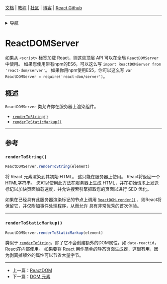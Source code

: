 [文档](/cn/docs/hello-world.md) | [教程](/cn/tutorial/tutorial.md) | [社区](/cn/community/support.md) | [博客](/cn/_posts/2017-04-07-react-v15.5.0.md) | [React Github](https://facebook.github.io/react/)

---
<details>
  <summary>导航</summary>

#### 快速入门

* [安装](/cn/docs/installation.md)
* [Hello World](/cn/docs/hello-world.md)
* [JSX 介绍](/cn/docs/introducing-jsx.md)
* [渲染元素](/cn/docs/rendering-elements.md)
* [组件和Props](/cn/docs/components-and-props.md)
* [State和生命周期](/cn/docs/state-and-lifecycle.md)
* [事件处理](/cn/docs/handling-events.md)
* [条件渲染](/cn/docs/conditional-rendering.md)
* [列表和键](/cn/docs/lists-and-keys.md)
* [表单](/cn/docs/forms.md)
* [状态提升](/cn/docs/lifting-state-up.md)
* [组合 vs 继承](/cn/docs/composition-vs-inheritance.md)
* [用 React 思考](/cn/docs/thinking-in-react.md)

#### 高级教程

* [深入JSX](/cn/docs/jsx-in-depth.md)
* [使用 PropTypes 做类型检查](/cn/docs/typechecking-with-proptypes.md)
* [Refs 和 DOM](/cn/docs/refs-and-the-dom.md)
* [不可控组件](/cn/docs/uncontrolled-components.md)
* [性能优化](/cn/docs/optimizing-performance.md)
* [不使用 ES6 的 React](/cn/docs/react-without-es6.md)
* [不使用 JSX 的 React](/cn/docs/react-without-jsx.md)
* [一致性比较（Reconciliation）](/cn/docs/reconciliation.md)
* [上下文（Context）](/cn/docs/context.md)
* [Web Components](/cn/docs/web-components.md)
* [高阶组件](/cn/docs/higher-order-components.md)
* [与其它类库集成](/cn/docs/integrating-with-other-libraries.md)

#### 参考

* [React API](/cn/docs/react-api.md)
* [React.Component](/cn/docs/react-component.md)
* [ReactDOM](/cn/docs/react-dom.md)
* [**`ReactDOMServer`**](/cn/docs/react-dom-server.md)
* [DOM 元素](/cn/docs/dom-elements.md)
* [合成事件（SyntheticEvent）](/cn/docs/events.md)

#### 贡献

* [如何贡献](/cn/contributing/how-to-contribute.md)
* [代码库概述](/cn/contributing/codebase-overview.md)
* [实现说明](/cn/contributing/implementation-notes.md)
* [设计原则](/cn/contributing/design-principles.md)


</details>

# ReactDOMServer

如果从 `<script>` 标签加载 React，则这些顶层 API 可以在全局 `ReactDOMServer` 中使用。 如果您使用带有npm的ES6，可以这么写 `import ReactDOMServer from 'react-dom/server'`。 如果你用npm使用ES5，你可以这么写 `var ReactDOMServer = require('react-dom/server')`。

## 概述

`ReactDOMServer` 类允许你在服务器上渲染组件。

 - [`renderToString()`](#rendertostring)
 - [`renderToStaticMarkup()`](#rendertostaticmarkup)

* * *

## 参考

### `renderToString()`

```javascript
ReactDOMServer.renderToString(element)
```

将 React 元素渲染到其初始 HTML。 这只能在服务器上使用。 React将返回一个HTML字符串。 您可以使用此方法在服务器上生成 HTML，并在初始请求上发送标记以加快页面加载速度，并允许搜索引擎抓取您的页面以进行 SEO 优化。

如果在已经具有此服务器渲染标记的节点上调用 [`ReactDOM.render()`](/cn/docs/react-dom.md#render) ，则React将保留它，并仅附加事件处理程序，从而允许 具有非常优秀的首次体验。

* * *

### `renderToStaticMarkup()`

```javascript
ReactDOMServer.renderToStaticMarkup(element)
```

类似于 [`renderToString`](#rendertostring)，除了它不会创建额外的DOM属性，如 `data-reactid`，React在内部使用。 如果要将 React 用作简单的静态页面生成器，这很有用，因为剥离掉额外的属性可以节省大量字节。


---

* 上一篇：[ReactDOM](/cn/docs/react-dom.md)
* 下一篇：[DOM 元素](/cn/docs/dom-elements.md)
